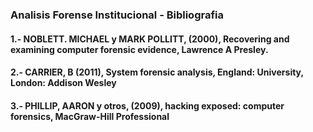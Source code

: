 ### Analisis Forense Institucional - Bibliografia

  #### 1.- NOBLETT. MICHAEL y MARK POLLITT, (2000), Recovering and examining computer forensic evidence, Lawrence A Presley.
  #### 2.- CARRIER, B (2011), System forensic analysis, England: University, London: Addison Wesley
  #### 3.- PHILLIP, AARON y otros, (2009), hacking exposed: computer forensics, MacGraw-Hill Professional
